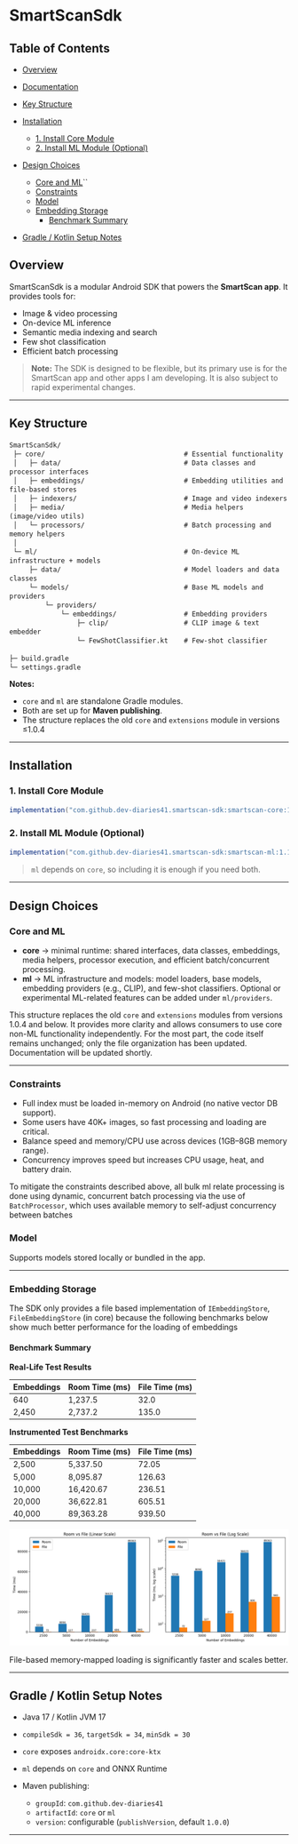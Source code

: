 # **SmartScanSdk**

## Table of Contents

* [Overview](#overview)
* [Documentation](docs/README.md)
* [Key Structure](#key-structure)
* [Installation](#installation)

  + [1. Install Core Module](#1-install-core-module)
  + [2. Install ML Module (Optional)](#2-install-ml-module-optional)
* [Design Choices](#design-choices)

  + [Core and ML](#core-and-ml)``
  + [Constraints](#constraints)
  + [Model](#model)
  + [Embedding Storage](#embedding-storage)
    - [Benchmark Summary](#benchmark-summary) 

* [Gradle / Kotlin Setup Notes](#gradle--kotlin-setup-notes)


## **Overview**

SmartScanSdk is a modular Android SDK that powers the **SmartScan app**. It provides tools for:

* Image & video processing
* On-device ML inference
* Semantic media indexing and search
* Few shot classification
* Efficient batch processing


> **Note:** The SDK is designed to be flexible, but its primary use is for the SmartScan app and other apps I am developing. It is also subject to rapid experimental changes.

---

## **Key Structure**

```
SmartScanSdk/
 ├─ core/                                   # Essential functionality
 │   ├─ data/                               # Data classes and processor interfaces
 │   ├─ embeddings/                         # Embedding utilities and file-based stores
 │   ├─ indexers/                           # Image and video indexers
 │   ├─ media/                              # Media helpers (image/video utils)
 │   └─ processors/                         # Batch processing and memory helpers
 │
 └─ ml/                                     # On-device ML infrastructure + models
     ├─ data/                               # Model loaders and data classes
     └─ models/                             # Base ML models and providers
         └─ providers/
             └─ embeddings/                 # Embedding providers
                 ├─ clip/                   # CLIP image & text embedder
                 └─ FewShotClassifier.kt    # Few-shot classifier

├─ build.gradle  
└─ settings.gradle  
```

**Notes:**

* `core` and `ml` are standalone Gradle modules.
* Both are set up for **Maven publishing**.
* The structure replaces the old `core` and `extensions` module in versions ≤1.0.4

 ---

## **Installation**

### **1. Install Core Module**

```gradle
implementation("com.github.dev-diaries41.smartscan-sdk:smartscan-core:1.1.0")
```

### **2. Install ML Module (Optional)**

```gradle
implementation("com.github.dev-diaries41.smartscan-sdk:smartscan-ml:1.1.0")
```

> `ml` depends on `core`, so including it is enough if you need both.

---

## **Design Choices**

### Core and ML

* **core** → minimal runtime: shared interfaces, data classes, embeddings, media helpers, processor execution, and efficient batch/concurrent processing.
* **ml** → ML infrastructure and models: model loaders, base models, embedding providers (e.g., CLIP), and few-shot classifiers. Optional or experimental ML-related features can be added under `ml/providers`.

This structure replaces the old `core` and `extensions` modules from versions 1.0.4 and below. It provides more clarity and allows consumers to use core non-ML functionality independently. For the most part, the code itself remains unchanged; only the file organization has been updated. Documentation will be updated shortly.

---

### Constraints

* Full index must be loaded in-memory on Android (no native vector DB support).
* Some users have 40K+ images, so fast processing and loading are critical.
* Balance speed and memory/CPU use across devices (1GB–8GB memory range).
* Concurrency improves speed but increases CPU usage, heat, and battery drain.

To mitigate the constraints described above, all bulk ml relate processing is done using dynamic, concurrent batch processing via the use of `BatchProcessor`, which uses available memory to self-adjust concurrency between batches

### Model

Supports models stored locally or bundled in the app.

---

### Embedding Storage

The SDK only provides a file based implementation of `IEmbeddingStore`, `FileEmbeddingStore` (in core) because the following benchmarks below show much better performance for the loading of embeddings

#### **Benchmark Summary**

**Real-Life Test Results**

| Embeddings | Room Time (ms) | File Time (ms) |
|------------|----------------|----------------|
| 640        | 1,237.5        | 32.0           |
| 2,450      | 2,737.2        | 135.0          |


**Instrumented Test Benchmarks**

| Embeddings | Room Time (ms) | File Time (ms) |
|------------|----------------|----------------|
| 2,500      | 5,337.50       | 72.05          |
| 5,000      | 8,095.87       | 126.63         |
| 10,000     | 16,420.67      | 236.51         |
| 20,000     | 36,622.81      | 605.51         |
| 40,000     | 89,363.28      | 939.50         |

![SmartScan Load Benchmark](./benchmarks/smartscan-load-benchmark.png)

File-based memory-mapped loading is significantly faster and scales better.

___

## **Gradle / Kotlin Setup Notes**

* Java 17 / Kotlin JVM 17
* `compileSdk = 36`, `targetSdk = 34`, `minSdk = 30`
* `core` exposes `androidx.core:core-ktx`
* `ml` depends on `core` and ONNX Runtime
* Maven publishing:

  * `groupId`: `com.github.dev-diaries41`
  * `artifactId`: `core` or `ml`
  * `version`: configurable (`publishVersion`, default `1.0.0`)
  
 ---
